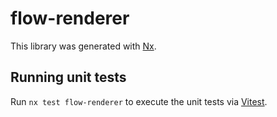 # flow-renderer

This library was generated with [Nx](https://nx.dev).

## Running unit tests

Run `nx test flow-renderer` to execute the unit tests via [Vitest](https://vitest.dev/).
